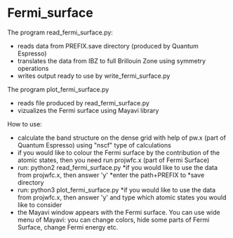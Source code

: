 # Fermi_surface
The program read_fermi_surface.py:
- reads data from PREFIX.save directory (produced by Quantum Espresso)
- translates the data from IBZ to full Brillouin Zone using symmetry operations
- writes output ready to use by write_fermi_surface.py


The program plot_fermi_surface.py
- reads file produced by read_fermi_surface.py
- vizualizes the Fermi surface using Mayavi library

How to use:
- calculate the band structure on the dense grid with help of pw.x (part of Quantum Espresso) using "nscf" type of calculations
- if you would like to colour the Fermi surface by the contribution of the atomic states, then you need run projwfc.x (part of Fermi Surface)
- run: python2 read_fermi_surface.py
   *if you would like to use the data from projwfc.x, then answer 'y'
   *enter the path+PREFIX to *save directory
- run: python3 plot_fermi_surface.py
   *if you would like to use the data from projwfc.x, then answer 'y' and type which atomic states you would like to consider
- the Mayavi window appears with the Fermi surface. You can use wide menu of Mayavi: you can change colors, hide some parts of Fermi Surface, change Fermi energy etc.

